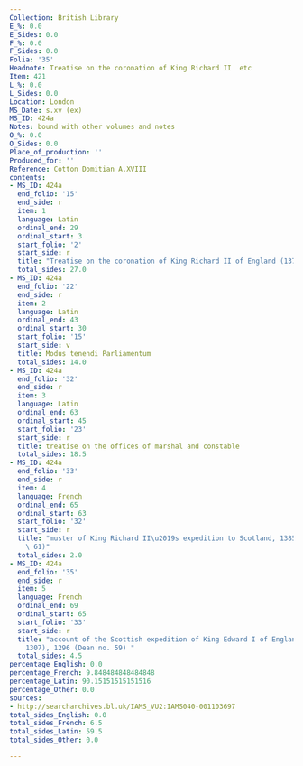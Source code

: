 ```yaml
---
Collection: British Library
E_%: 0.0
E_Sides: 0.0
F_%: 0.0
F_Sides: 0.0
Folia: '35'
Headnote: Treatise on the coronation of King Richard II  etc
Item: 421
L_%: 0.0
L_Sides: 0.0
Location: London
MS_Date: s.xv (ex)
MS_ID: 424a
Notes: bound with other volumes and notes
O_%: 0.0
O_Sides: 0.0
Place_of_production: ''
Produced_for: ''
Reference: Cotton Domitian A.XVIII
contents:
- MS_ID: 424a
  end_folio: '15'
  end_side: r
  item: 1
  language: Latin
  ordinal_end: 29
  ordinal_start: 3
  start_folio: '2'
  start_side: r
  title: "Treatise on the coronation of King Richard II of England (1377\u20131399)"
  total_sides: 27.0
- MS_ID: 424a
  end_folio: '22'
  end_side: r
  item: 2
  language: Latin
  ordinal_end: 43
  ordinal_start: 30
  start_folio: '15'
  start_side: v
  title: Modus tenendi Parliamentum
  total_sides: 14.0
- MS_ID: 424a
  end_folio: '32'
  end_side: r
  item: 3
  language: Latin
  ordinal_end: 63
  ordinal_start: 45
  start_folio: '23'
  start_side: r
  title: treatise on the offices of marshal and constable
  total_sides: 18.5
- MS_ID: 424a
  end_folio: '33'
  end_side: r
  item: 4
  language: French
  ordinal_end: 65
  ordinal_start: 63
  start_folio: '32'
  start_side: r
  title: "muster of King Richard II\u2019s expedition to Scotland, 1385 (Dean no.\
    \ 61)"
  total_sides: 2.0
- MS_ID: 424a
  end_folio: '35'
  end_side: r
  item: 5
  language: French
  ordinal_end: 69
  ordinal_start: 65
  start_folio: '33'
  start_side: r
  title: "account of the Scottish expedition of King Edward I of England (1272\u2013\
    1307), 1296 (Dean no. 59) "
  total_sides: 4.5
percentage_English: 0.0
percentage_French: 9.848484848484848
percentage_Latin: 90.15151515151516
percentage_Other: 0.0
sources:
- http://searcharchives.bl.uk/IAMS_VU2:IAMS040-001103697
total_sides_English: 0.0
total_sides_French: 6.5
total_sides_Latin: 59.5
total_sides_Other: 0.0

---
```

